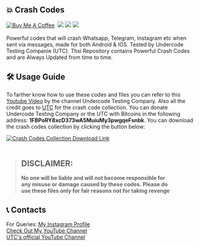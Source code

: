## 💥 Crash Codes
[![Buy Me A Coffee](https://img.shields.io/open-vsx/stars/redhat/java?color=D8B024&label=buy%20me%20a%20coffee&style=plastic)](https://www.buymeacoffee.com/utsanjan)‎ ‎
[![](https://img.shields.io/github/languages/count/DopeSatan/Crash-Codes?style=plastic)](https://github.com/DopeSatan/Crash-Codes/search?l=shell)‎ ‎
[![](https://img.shields.io/github/license/DopeSatan/Crash-Codes?logoColor=red&style=plastic)](https://github.com/DopeSatan/Crash-Codes/blob/main/LICENSE)‎ ‎
[![](https://img.shields.io/github/languages/top/DopeSatan/Crash-Codes?color=light%20green&style=plastic)](https://github.com/DopeSatan/Crash-Codes)‎ ‎ <br><br>
Powerful codes that will crash Whatsapp, Telegram, Instagram etc when sent via messages, made for both Android & IOS. Tested by Undercode Testing Companie (UTC). Thsi Repository contains Powerful Crash Codes and are Always Updated from time to time.

## 🛠 Usage Guide
To farther know how to use these codes and files you can refer to this [Youtube Video](https://youtu.be/X3uGa0Qddtk) by the channel Undercode Testing Company. Also all the credit goes to [UTC](https://undercode.help) for the crash code collection. You can donate Undercode Testing Company or the UTC with Bitcoins in the following address: **1FBPoRY8xcD373wA5MuiuMy3pwgqeFsnbk**. You can download the crash codes collection by clicking the button below: <br>

<a href="https://github.com/DopeSatan/Crash-Codes/raw/master/Crash%20Codes%20Collection.zip">
<img src="https://bit.ly/3Ee49cs" alt="Crash Codes Collection Download Link"></a><br><br>

> ## DISCLAIMER:
> **No one will be liable and will not become responsible for<br>
> any misuse or damage caused by these codes. Please do<br>
> use these files only for fair reasons not for taking revenge**

## 📞 Contacts
For Queries: [My Instagram Profile](https://www.instagram.com/utsanjan/)  
[Check Out My YouTube Channel](https://www.youtube.com/DopeSatan) <br>
[UTC's official YouTube Channel](https://www.youtube.com/UNDERCODE)
